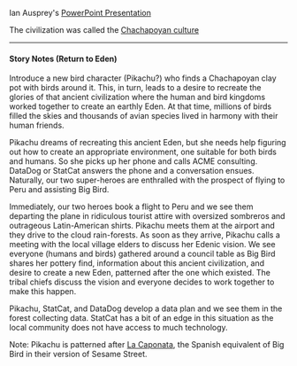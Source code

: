 
Ian Ausprey's [PowerPoint Presentation](https://uflorida-my.sharepoint.com/:p:/g/personal/iausprey_ufl_edu/EUJKWOEhYVVAnl_kssA1koIBMHsD4NneiYTV5JXfs8FSow)

The civilization was called the [Chachapoyan culture](https://en.wikipedia.org/wiki/Chachapoya_culture)

-----------------------------------------------------
#### Story Notes (Return to Eden)

Introduce a new bird character (Pikachu?) who finds a Chachapoyan clay pot with birds around it.  This, in turn, leads to a desire to recreate the glories of that ancient civilization where the human and bird kingdoms worked together to create an earthly Eden.  At that time, millions of birds filled the skies and thousands of avian species lived in harmony with their human friends.

Pikachu dreams of recreating this ancient Eden, but she needs help figuring out how to create an appropriate environment, one suitable for both birds and humans.  So she picks up her phone and calls ACME consulting.  DataDog or StatCat answers the phone and a conversation ensues.  Naturally, our two super-heroes are enthralled with the prospect of flying to Peru and assisting Big Bird.

Immediately, our two heroes book a flight to Peru and we see them departing the plane in ridiculous tourist attire with oversized sombreros and outrageous Latin-American shirts.  Pikachu meets them at the airport and they drive to the cloud rain-forests.  As soon as they arrive, Pikachu calls a meeting with the local village elders to discuss her Edenic vision.  We see everyone (humans and birds) gathered around a council table as Big Bird shares her pottery find, information about this ancient civilization, and desire to create a new Eden, patterned after the one which existed.  The tribal chiefs discuss the vision and everyone decides to work together to make this happen.

Pikachu, StatCat, and DataDog develop a data plan and we see them in the forest collecting data.  StatCat has a bit of an edge in this situation as the local community does not have access to much technology.

Note: Pikachu is patterned after [La Caponata](https://es.wikipedia.org/wiki/La_Gallina_Caponata), the Spanish equivalent of Big Bird in their version of Sesame Street.


